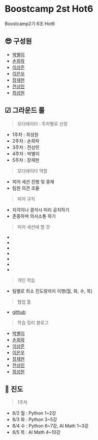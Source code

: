 # Boostcamp 2st Hot6
Boostcamp2기 6조 Hot6

## 😎 구성원
* [박별이](https://github.com/ParkByeolYi)  
* [손희락](https://github.com/raki-1203)  
* [이상준](https://github.com/sangjun-Leee)  
* [이은우](https://github.com/newnuu)  
* [장재현](https://github.com/jaehyeon-git)  
* [전상민](https://github.com/sangmandu)
* [최성원](https://github.com/worldbrighteststar)  

## ☑ 그라운드 룰
> 모더레이터 : 주차별로 선정
* 1주차 : 최성원
* 2주차 : 손희락
* 3주차 : 전상민
* 4주차 : 박별이
* 5주차 : 장재현

> 모더레이터 역할
* 피어 세션 진행 및 중재
* 팀원 의견 조율

> 피어 규칙
* 지각이나 결석시 미리 공지하기
* 존중하며 의사소통 하기

> 피어 세션때 할 것
*
*
*
*
*
*
*

> 개인 학습
* 팀별로 최소 진도량까지 이행(월, 화, 수, 목)


> 협업 툴
* [github](https://github.com/sangmandu/Boostcamp_2st_Hot6) 

> 학습 정리 블로그
* [박별이]() 
* [손희락]()  
* [이상준]()  
* [이은우]()
* [장재현]()  
* [전상민]()
* [최성원]()


## 🛴 진도
> 1주차
* 8/2 월 : Python 1~2강
* 8/3 화 : Python 3~5강
* 8/4 수 : Python 6\~7강, AI Math 1~3강
* 8/5 목 : AI Math 4~10강
